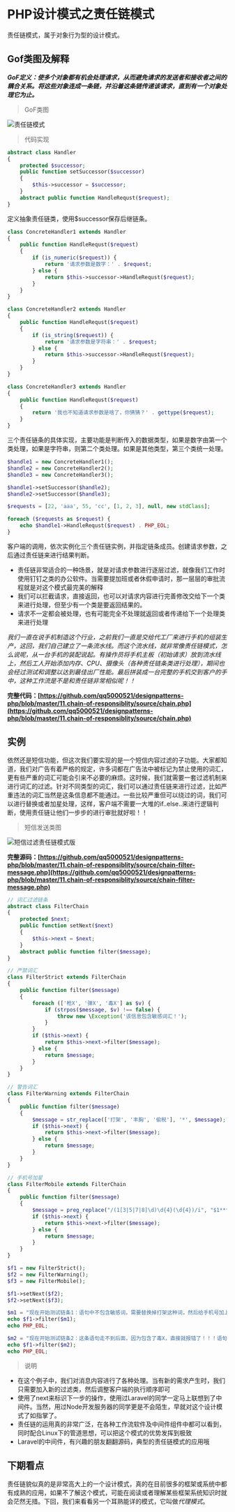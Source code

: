 # PHP设计模式之责任链模式

责任链模式，属于对象行为型的设计模式。

## Gof类图及解释

***GoF定义：使多个对象都有机会处理请求，从而避免请求的发送者和接收者之间的耦合关系。将这些对象连成一条链，并沿着这条链传递该请求，直到有一个对象处理它为止。***

> GoF类图

![责任链模式](https://raw.githubusercontent.com/qq5000521/designpatterns-php/master/11.chain-of-responsiblity/img/chain.jpg)


> 代码实现

```php
abstract class Handler
{
    protected $successor;
    public function setSuccessor($successor)
    {
        $this->successor = $successor;
    }
    abstract public function HandleRequst($request);
}
```

定义抽象责任链类，使用$successor保存后继链条。

```php
class ConcreteHandler1 extends Handler
{
    public function HandleRequst($request)
    {
        if (is_numeric($request)) {
            return '请求参数是数字：' . $request;
        } else {
            return $this->successor->HandleRequst($request);
        }
    }
}

class ConcreteHandler2 extends Handler
{
    public function HandleRequst($request)
    {
        if (is_string($request)) {
            return '请求参数是字符串：' . $request;
        } else {
            return $this->successor->HandleRequst($request);
        }
    }
}

class ConcreteHandler3 extends Handler
{
    public function HandleRequst($request)
    {
        return '我也不知道请求参数是啥了，你猜猜？' . gettype($request);
    }
}
```

三个责任链条的具体实现，主要功能是判断传入的数据类型，如果是数字由第一个类处理，如果是字符串，则第二个类处理。如果是其他类型，第三个类统一处理。

```php
$handle1 = new ConcreteHandler1();
$handle2 = new ConcreteHandler2();
$handle3 = new ConcreteHandler3();

$handle1->setSuccessor($handle2);
$handle2->setSuccessor($handle3);

$requests = [22, 'aaa', 55, 'cc', [1, 2, 3], null, new stdClass];

foreach ($requests as $request) {
    echo $handle1->HandleRequst($request) . PHP_EOL;
}
```

客户端的调用，依次实例化三个责任链实例，并指定链条成员。创建请求参数，之后通过责任链来进行结果判断。

- 责任链非常适合的一种场景，就是对请求参数进行逐层过滤，就像我们工作时使用钉钉之类的办公软件。当需要提加班或者休假申请时，那一层层的审批流程就是对这个模式最完美的解释
- 我们可以拦截请求，直接返回，也可以对请求内容进行完善修改交给下一个类来进行处理，但至少有一个类是要返回结果的。
- 请求不一定都会被处理，也有可能完全不处理就返回或者传递给下一个处理类来进行处理

*我们一直在说手机制造这个行业，之前我们一直是交给代工厂来进行手机的组装生产，这回，我们自己建立了一条流水线。而这个流水线，就非常像责任链模式，怎么说呢，从一台手机的装配说起。有操作员将手机主板（初始请求）放到流水线上，然后工人开始添加内存、CPU、摄像头（各种责任链条类进行处理），期间也会经过测试和调整以达到最佳出厂性能。最后拼装成一台完整的手机交到客户的手中，这种工作流是不是和责任链非常相似呢！！*

**完整代码：[https://github.com/qq5000521/designpatterns-php/blob/master/11.chain-of-responsiblity/source/chain.php](https://github.com/qq5000521/designpatterns-php/blob/master/11.chain-of-responsiblity/source/chain.php)**

## 实例

依然还是短信功能，但这次我们要实现的是一个短信内容过滤的子功能。大家都知道，我们对广告有着严格的规定，许多词都在广告法中被标记为禁止使用的词汇，更有些严重的词汇可能会引来不必要的麻烦。这时候，我们就需要一套过滤机制来进行词汇的过滤。针对不同类型的词汇，我们可以通过责任链来进行过滤，比如严重违法的词汇当然是这条信息都不能通过。一些比较严重但可以绕过的词，我们可以进行替换或者加星处理，这样，客户端不需要一大堆的if..else..来进行逻辑判断，使用责任链让他们一步步的进行审批就好啦！！

> 短信发送类图

![短信过滤责任链模式版](https://raw.githubusercontent.com/qq5000521/designpatterns-php/master/11.chain-of-responsiblity/img/chain-filter-message.jpg)


**完整源码：[https://github.com/qq5000521/designpatterns-php/blob/master/11.chain-of-responsiblity/source/chain-filter-message.php](https://github.com/qq5000521/designpatterns-php/blob/master/11.chain-of-responsiblity/source/chain-filter-message.php)**

```php
// 词汇过滤链条
abstract class FilterChain
{
    protected $next;
    public function setNext($next)
    {
        $this->next = $next;
    }
    abstract public function filter($message);
}

// 严禁词汇
class FilterStrict extends FilterChain
{
    public function filter($message)
    {
        foreach (['枪X', '弹X', '毒X'] as $v) {
            if (strpos($message, $v) !== false) {
                throw new \Exception('该信息包含敏感词汇！');
            }
        }
        if ($this->next) {
            return $this->next->filter($message);
        } else {
            return $message;
        }
    }
}

// 警告词汇
class FilterWarning extends FilterChain
{
    public function filter($message)
    {
        $message = str_replace(['打架', '丰胸', '偷税'], '*', $message);
        if ($this->next) {
            return $this->next->filter($message);
        } else {
            return $message;
        }
    }
}

// 手机号加星
class FilterMobile extends FilterChain
{
    public function filter($message)
    {
        $message = preg_replace("/(1[3|5|7|8]\d)\d{4}(\d{4})/i", "$1****$2", $message);
        if ($this->next) {
            return $this->next->filter($message);
        } else {
            return $message;
        }
    }
}

$f1 = new FilterStrict();
$f2 = new FilterWarning();
$f3 = new FilterMobile();

$f1->setNext($f2);
$f2->setNext($f3);

$m1 = "现在开始测试链条1：语句中不包含敏感词，需要替换掉打架这种词，然后给手机号加上星：13333333333，这样的数据才可以对外展示哦";
echo $f1->filter($m1);
echo PHP_EOL;

$m2 = "现在开始测试链条2：这条语句走不到后面，因为包含了毒X，直接就报错了！！！语句中不包含敏感词，需要替换掉打架这种词，然后给手机号加上星：13333333333，这样的数据才可以对外展示哦";
echo $f1->filter($m2);
echo PHP_EOL;

```

> 说明

- 在这个例子中，我们对消息内容进行了各种处理。当有新的需求产生时，我们只需要加入新的过滤类，然后调整客户端的执行顺序即可
- 使用了next来标识下一步的操作，使用过Laravel的同学一定马上联想到了中间件。当然，用过Node开发服务器的同学更是不会陌生，早就对这个设计模式了如指掌了。
- 责任链的运用真的非常广泛，在各种工作流软件及中间件组件中都可以看到，同时配合Linux下的管道思想，可以把这个模式的优势发挥到极致
- Laravel的中间件，有兴趣的朋友翻翻源码，典型的责任链模式的应用哦

## 下期看点

责任链貌似真的是非常高大上的一个设计模式，真的在目前很多的框架或系统中都有成熟的应用，如果不了解这个模式，可能在阅读或者理解某些框架系统知识时就会茫然无措。下回，我们来看看另一个耳熟能详的模式，它叫做*代理模式*。
